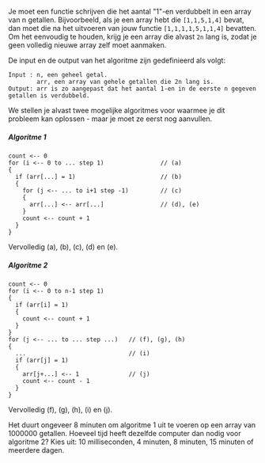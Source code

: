 Je moet een functie schrijven die het aantal "1"-en verdubbelt in een array van n getallen. Bijvoorbeeld, als je een array hebt die  `[1,1,5,1,4]` bevat, dan moet die na het uitvoeren van jouw functie `[1,1,1,1,5,1,1,4]` bevatten. Om het eenvoudig te houden, krijg je een array die alvast `2n` lang is, zodat je geen volledig nieuwe array zelf moet aanmaken.

De input en de output van het algoritme zijn gedefinieerd als volgt:

~~~
Input : n, een geheel getal.
        arr, een array van gehele getallen die 2n lang is. 
Output: arr is zo aangepast dat het aantal 1-en in de eerste n gegeven getallen is verdubbeld. 
~~~

We stellen je alvast twee mogelijke algoritmes voor waarmee je dit probleem kan oplossen - maar je moet ze eerst nog aanvullen.

##### Algoritme 1 #####
~~~
count <-- 0
for (i <-- 0 to ... step 1)                // (a)
{
  if (arr[...] = 1)                        // (b)
  {
    for (j <-- ... to i+1 step -1)         // (c)
    {
      arr[...] <-- arr[...]                // (d), (e)
    }
    count <-- count + 1
  }
}
~~~
Vervolledig (a), (b), (c), (d) en (e).

##### Algoritme 2 #####
~~~
count <-- 0
for (i <-- 0 to n-1 step 1)
{
  if (arr[i] = 1) 
  {
    count <-- count + 1  
  }
}
for (j <-- ... to ... step ...)   // (f), (g), (h)
{
  ...                             // (i)
  if (arr[j] = 1) 
  {
    arr[j+...] <-- 1              // (j)  
    count <-- count - 1
  }
}
~~~

Vervolledig (f), (g), (h), (i) en (j).

Het duurt ongeveer 8 minuten om algoritme 1 uit te voeren op een array van 1000000 getallen. Hoeveel tijd heeft dezelfde computer dan nodig voor algoritme 2? Kies uit: 10 milliseconden, 4 minuten, 8 minuten, 15 minuten of meerdere dagen.


